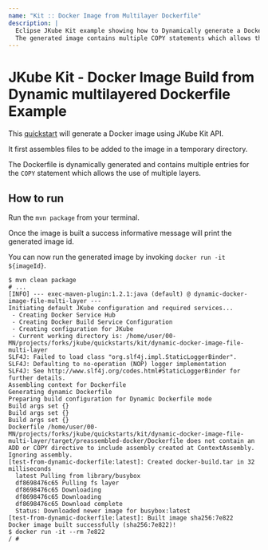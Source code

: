 ```yaml
---
name: "Kit :: Docker Image from Multilayer Dockerfile"
description: |
  Eclipse JKube Kit example showing how to Dynamically generate a Docker image.
  The generated image contains multiple COPY statements which allows the generation of a multilayered container image.
---
```

# JKube Kit - Docker Image Build  from Dynamic multilayered Dockerfile Example

This [quickstart](../../../quickstarts) will generate a Docker image using JKube Kit API.

It first assembles files to be added to the image in a temporary directory.

The Dockerfile is dynamically generated and contains multiple entries for the `COPY` statement
which allows the use of multiple layers.

## How to run

Run the `mvn package` from your terminal.

Once the image is built a success informative message will print the generated image id.

You can now run the generated image by invoking `docker run -it ${imageId}`.

```shell script
$ mvn clean package
# ...
[INFO] --- exec-maven-plugin:1.2.1:java (default) @ dynamic-docker-image-file-multi-layer ---
Initiating default JKube configuration and required services...
 - Creating Docker Service Hub
 - Creating Docker Build Service Configuration
 - Creating configuration for JKube
 - Current working directory is: /home/user/00-MN/projects/forks/jkube/quickstarts/kit/dynamic-docker-image-file-multi-layer
SLF4J: Failed to load class "org.slf4j.impl.StaticLoggerBinder".
SLF4J: Defaulting to no-operation (NOP) logger implementation
SLF4J: See http://www.slf4j.org/codes.html#StaticLoggerBinder for further details.
Assembling context for Dockerfile
Generating dynamic Dockerfile
Preparing build configuration for Dynamic Dockerfile mode
Build args set {}
Build args set {}
Build args set {}
Dockerfile /home/user/00-MN/projects/forks/jkube/quickstarts/kit/dynamic-docker-image-file-multi-layer/target/preassembled-docker/Dockerfile does not contain an ADD or COPY directive to include assembly created at ContextAssembly. Ignoring assembly.
[test-from-dynamic-dockerfile:latest]: Created docker-build.tar in 32 milliseconds
  latest Pulling from library/busybox
  df8698476c65 Pulling fs layer
  df8698476c65 Downloading
  df8698476c65 Downloading
  df8698476c65 Download complete
  Status: Downloaded newer image for busybox:latest
[test-from-dynamic-dockerfile:latest]: Built image sha256:7e822
Docker image built successfully (sha256:7e822)!
$ docker run -it --rm 7e822
/ #
```